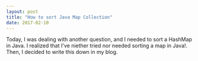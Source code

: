 ```yaml
---
layout: post
title: "How to sort Java Map Collection"
date: 2017-02-10
---
```


Today, I was dealing with another question, and I needed to sort a HashMap in Java. I realized that I've niether tried nor needed sorting
a map in Java!. Then, I decided to write this down in my blog.
